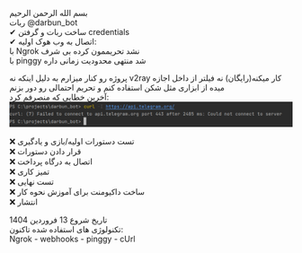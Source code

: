 بسم الله الرحمن الرحیم  
ربات @darbun_bot  
 ✔ ساخت ربات و گرفتن credentials  
 ✔ اتصال به وب هوک اولیه:  
      با Ngrok نشد تحریممون کرده بی شرف  
      با pinggy شد منتهی محدودیت زمانی داره  

 پروژه رو کنار میزارم به دلیل اینکه نه v2ray کار میکنه(رایگان) نه فیلتر از داخل اجازه میده از ابزاری مثل شکن استفاده کنم و تحریم احتمالی رو دور بزنم  
 آخرین خطایی که منصرفم کرد:  
![last error](https://github.com/newmimshen/darbun-bot-public/blob/0965b930158bdf6641ab3ed56a0a36caaca610b8/Capture.PNG)

      
 ❌ تست دستورات اولیه/بازی و یادگیری  
 ❌ قرار دادن دستورات   
 ❌ اتصال به درگاه پرداخت  
 ❌ تمیز کاری  
 ❌ تست نهایی  
 ❌ ساخت داکیومنت برای آموزش نحوه کار  
 ❌ انتشار  


تاریخ شروع
13 فروردین 1404  
تکنولوژی های استفاده شده تاکنون:  
Ngrok - webhooks - pinggy - cUrl 
